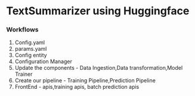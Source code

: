 # TextSummarizer using Huggingface

### Workflows

1. Config.yaml
2. params.yaml
3. Config entity
4. Configuration Manager
5. Update the components - Data Ingestion,Data transformation,Model Trainer
6. Create our pipeline - Training Pipeline,Prediction Pipeline
7. FrontEnd - apis,training apis, batch prediction apis

